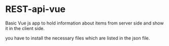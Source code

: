 # REST-api-vue
Basic Vue js app to hold information about items from server side and show it in the client side.

you have to install the necessary files which are listed in the json file.
